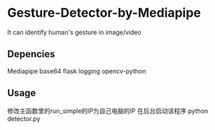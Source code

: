 # Gesture-Detector-by-Mediapipe
It can identify human's gesture in image/video 

## Depencies

Mediapipe base64 flask logging opencv-python

## Usage

修改主函数里的run_simple的IP为自己电脑的IP
在后台启动该程序
python detector.py
